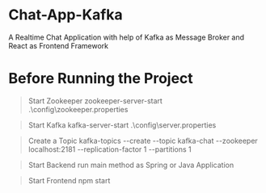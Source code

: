 # Chat-App-Kafka
A Realtime Chat Application with help of Kafka as Message Broker and React as Frontend Framework

# Before Running the Project

> Start Zookeeper
zookeeper-server-start .\config\zookeeper.properties

>Start Kafka
kafka-server-start .\config\server.properties

>Create a Topic
kafka-topics --create --topic kafka-chat --zookeeper localhost:2181 --replication-factor 1 --partitions 1

>Start Backend
run main method as Spring or Java Application

>Start Frontend
npm start
